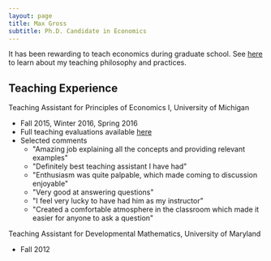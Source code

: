 ```yaml
---
layout: page
title: Max Gross
subtitle: Ph.D. Candidate in Economics
---
```


It has been rewarding to teach economics during graduate school. See [here](https://max-gross.github.io/website_documents/max_gross_teaching_statement.pdf) to learn about my teaching philosophy and practices.

## Teaching Experience

Teaching Assistant for Principles of Economics I, University of Michigan
* Fall 2015, Winter 2016, Spring 2016
* Full teaching evaluations available [here](https://max-gross.github.io/website_documents/max_gross_teaching_evaluations.pdf)
* Selected comments
  * "Amazing job explaining all the concepts and providing relevant examples"
  * "Definitely best teaching assistant I have had"
  * "Enthusiasm was quite palpable, which made coming to discussion enjoyable"
  * "Very good at answering questions"
  * "I feel very lucky to have had him as my instructor"
  * "Created a comfortable atmosphere in the classroom which made it easier for anyone to ask a question"

Teaching Assistant for Developmental Mathematics, University of Maryland
* Fall 2012




